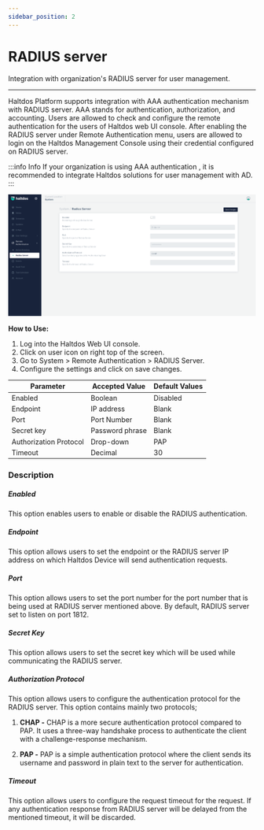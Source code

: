 ```yaml
---
sidebar_position: 2
---
```


# RADIUS server

Integration with organization's RADIUS server for user management.

---

Haltdos Platform supports integration with AAA authentication mechanism with RADIUS server. AAA stands for authentication, authorization, and accounting. Users are allowed to check and configure the remote authentication for the users of Haltdos web UI console. After enabling the RADIUS server under Remote Authentication menu, users are allowed to login on the Haltdos Management Console using their credential configured on RADIUS server.

:::info Info
If your organization is using AAA authentication , it is recommended to integrate Haltdos solutions for user management with AD.
:::

![activedirectory](/img/platform/v7/docs/radius.png)

**How to Use:**

1. Log into the Haltdos Web UI console.
2. Click on user icon on right top of the screen.
3. Go to System > Remote Authentication > RADIUS Server.
4. Configure the settings and click on save changes.


| Parameter              | Accepted Value  | Default Values |
|------------------------|-----------------|----------------|
| Enabled                | Boolean         | Disabled       |
| Endpoint               | IP address      | Blank          |
| Port                   | Port Number     | Blank          |
| Secret key             | Password phrase | Blank          |
| Authorization Protocol | Drop-down       | PAP            |
| Timeout                | Decimal         | 30             |

### Description

##### **Enabled**

This option enables users to enable or disable the RADIUS authentication.

##### **Endpoint**

This option allows users to set the endpoint or the RADIUS server IP address on which Haltdos Device will send authentication requests.

##### **Port**

This option allows users to set the port number for the port number that is being used at RADIUS server mentioned above. By default, RADIUS server set to listen on port 1812.

##### **Secret Key**

This option allows users to set the secret key which will be used while communicating the RADIUS server.

##### **Authorization Protocol**

This option allows users to configure the authentication protocol for the RADIUS server. This option contains mainly two protocols;

1. **CHAP -** CHAP is a more secure authentication protocol compared to PAP. It uses a three-way handshake process to authenticate the client with a challenge-response mechanism. 

2. **PAP -** PAP is a simple authentication protocol where the client sends its username and password in plain text to the server for authentication.
 
##### **Timeout**

This option allows users to configure the request timeout for the request. If any authentication response from RADIUS server will be delayed from the mentioned timeout, it will be discarded.
